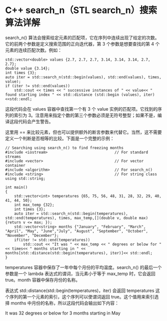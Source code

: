 # C++ search_n（STL search_n）搜索算法详解

search_n() 算法会搜索给定元素的匹配项，它在序列中连续出现了给定的次数。它的前两个参数是定义搜索范围的正向迭代器，第 3 个参数是想要查找的第 4 个元素的连续匹配次数。例如：

```
std::vector<double> values {2.7, 2.7, 2.7, 3.14, 3.14, 3.14, 2.7, 2.7};
double value {3.14};
int times {3};
auto iter = std::search_n(std::begin(values), std::end(values), times, value);
if (iter != std::end(values))
    std::cout << times << " successive instances of " << value<< " found starting index " << std::distance (std::begin (values), iter) <<std::endl;
```

这段代码会在 values 容器中查找第一个有 3 个 value 实例的匹配项。它找到的序列的索引为 3。注意用来指定个数的第三个参数必须是无符号整型；如果不是，编译这段代码会产生警告。

这里用 == 来比较元素，但也可以提供额外的断言参数来代替它。当然，这不需要定义一个判断是否相等的比较。下面是一个完整的示例：

```
// Searching using search_n() to find freezing months
#include <iostream>                              // For standard streams
#include <vector>                                // For vector container
#include <algorithm>                             // For search_n()
#include <string>                                // For string class
using std::string;

int main()
{
    std::vector<int> temperatures {65, 75, 56, 48, 31, 28, 32, 29, 40, 41, 44, 50};
    int max_temp {32};
    int times {3};
    auto iter = std::search_n(std::begin(temperatures), std::end(temperatures), times, max_temp,[](double v, double max){return v <= max; });
    std::vector<string> months {"January", "February", "March", "April", "May", "June","July", "August", "September", "October", "November", "December"};
    if(iter != std::end(temperatures))
        std::cout << "It was " << max_temp << " degrees or below for " << times<< " months starting in " << months[std::distance(std::begin(temperatures), iter)]<< std::endl;
}
```

temperatures 容器中保存了一年中每个月份的平均温度。search_n() 的最后一个参数是一个 lambda 表达式的谓词，当元素小于等于 max_temp 时，它会返回 true。month 容器中保存月份的名称。

表达式 std::distance(std::begin(temperatures)，iter) 会返回 temperatures 这个序列的第一个元素的索引，这个序列可以使谓词返回 true。这个值用来索引选择 months 中月份的名称，所以这段代码会输出如下内容：

It was 32 degrees or below for 3 months starting in May